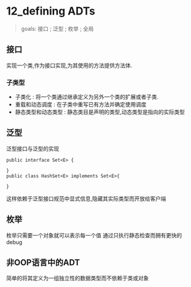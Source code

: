 # 12_defining ADTs
> goals:  接口 ; 泛型 ; 枚举 ; 全局

## 接口
实现一个类,作为接口实现,为其使用的方法提供方法体.
### 子类型
- 子类化 : 将一个类通过继承定义为另外一个类的扩展或者子类.
- 重载和动态调度 : 在子类中重写已有方法并确定使用调度
- 静态类型和动态类型 : 静态类目是声明的类型,动态类型是指向的实际类型

## 泛型
泛型接口与泛型的实现
```
public interface Set<E> {

}
public class HashSet<E> implements Set<E>{

}
```
这样依赖于泛型接口规范中显式信息,隐藏其实际类型而开放给客户端

## 枚举

枚举只需要一个对象就可以表示每一个值
通过只执行静态检查而拥有更快的debug



## 非OOP语言中的ADT
简单的将其定义为一组独立性的数据类型而不依赖于类或对象

